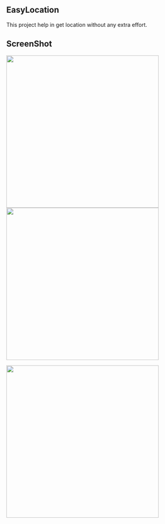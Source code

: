 ## EasyLocation

This project help in get location without any extra effort.

## ScreenShot

<img src="https://github.com/webaddicted/EasyLocation/blob/master/screenshot/home.png" width="400">   <img src="https://github.com/webaddicted/EasyLocation/blob/master/screenshot/permission.png" width="400">

  <img src="https://github.com/webaddicted/EasyLocation/blob/master/screenshot/location.png" width="400">

<!--
![demo](https://github.com/webaddicted/EasyLocation/blob/master/screenshot/permission.png)
![demo](https://github.com/webaddicted/EasyLocation/blob/master/screenshot/home.png)
![demo](https://github.com/webaddicted/EasyLocation/blob/master/screenshot/location.png)
-->
